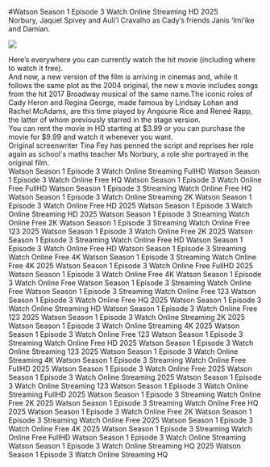 #Watson Season 1 Episode 3 Watch Online Streaming HD 2025  
Norbury, Jaquel Spivey and Auli’i Cravalho as Cady’s friends Janis ‘Imi’ike and Damian.  
  
[![](https://i.imgur.com/qSNzIqt.png)](https://movie.rssnews.media/ElSOckJuk.php)  
  
Here’s everywhere you can currently watch the hit movie (including where to watch it free).  
And now, a new version of the film is arriving in cinemas and, while it follows the same plot as the 2004 original, the new s movie includes songs from the hit 2017 Broadway musical of the same name.The iconic roles of Cady Heron and Regina George, made famous by Lindsay Lohan and Rachel McAdams, are this time played by Angourie Rice and Reneé Rapp, the latter of whom previously starred in the stage version.  
You can rent the movie in HD starting at $3.99 or you can purchase the movie for $9.99 and watch it whenever you want.  
Original screenwriter Tina Fey has penned the script and reprises her role again as school's maths teacher Ms Norbury, a role she portrayed in the original film.  
Watson Season 1 Episode 3 Watch Online Streaming FullHD
Watson Season 1 Episode 3 Watch Online Free HQ
Watson Season 1 Episode 3 Watch Online Free FullHD
Watson Season 1 Episode 3 Streaming Watch Online Free HQ
Watson Season 1 Episode 3 Watch Online Streaming 2K
Watson Season 1 Episode 3 Watch Online Free HD 2025
Watson Season 1 Episode 3 Watch Online Streaming HD 2025
Watson Season 1 Episode 3 Streaming Watch Online Free 2K
Watson Season 1 Episode 3 Streaming Watch Online Free 123 2025
Watson Season 1 Episode 3 Watch Online Free 2K 2025
Watson Season 1 Episode 3 Streaming Watch Online Free HD
Watson Season 1 Episode 3 Watch Online Free HD
Watson Season 1 Episode 3 Streaming Watch Online Free 4K
Watson Season 1 Episode 3 Streaming Watch Online Free 4K 2025
Watson Season 1 Episode 3 Watch Online Free FullHD 2025
Watson Season 1 Episode 3 Watch Online Free 4K
Watson Season 1 Episode 3 Watch Online Free
Watson Season 1 Episode 3 Streaming Watch Online Free
Watson Season 1 Episode 3 Streaming Watch Online Free 123
Watson Season 1 Episode 3 Watch Online Free HQ 2025
Watson Season 1 Episode 3 Watch Online Streaming HD
Watson Season 1 Episode 3 Watch Online Free 123 2025
Watson Season 1 Episode 3 Watch Online Streaming 2K 2025
Watson Season 1 Episode 3 Watch Online Streaming 4K 2025
Watson Season 1 Episode 3 Watch Online Free 123
Watson Season 1 Episode 3 Streaming Watch Online Free HD 2025
Watson Season 1 Episode 3 Watch Online Streaming 123 2025
Watson Season 1 Episode 3 Watch Online Streaming 4K
Watson Season 1 Episode 3 Streaming Watch Online Free FullHD 2025
Watson Season 1 Episode 3 Watch Online Free 2025
Watson Season 1 Episode 3 Watch Online Streaming 2025
Watson Season 1 Episode 3 Watch Online Streaming 123
Watson Season 1 Episode 3 Watch Online Streaming FullHD 2025
Watson Season 1 Episode 3 Streaming Watch Online Free 2K 2025
Watson Season 1 Episode 3 Streaming Watch Online Free HQ 2025
Watson Season 1 Episode 3 Watch Online Free 2K
Watson Season 1 Episode 3 Streaming Watch Online Free 2025
Watson Season 1 Episode 3 Watch Online Free 4K 2025
Watson Season 1 Episode 3 Streaming Watch Online Free FullHD
Watson Season 1 Episode 3 Watch Online Streaming
Watson Season 1 Episode 3 Watch Online Streaming HQ 2025
Watson Season 1 Episode 3 Watch Online Streaming HQ